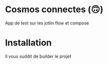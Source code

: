 
Cosmos connectes (🙃)
===========

App de test sur les jotlin flow et compose

Installation
===========

Il vous suddit de builder le projet
